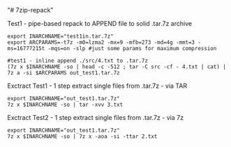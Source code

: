 "# 7zip-repack" 

Test1 - pipe-based repack to APPEND file to solid .tar.7z archive

```
export INARCHNAME="test1in.tar.7z"
export ARCPARAMS=-t7z -m0=lzma2 -mx=9 -mfb=273 -md=4g -mmt=3 -ms=16777215t -mqs=on -slp #just some params for maximum compression

#test1 - inline append ./src/4.txt to .tar.7z
(7z x $INARCHNAME -so | head -c -512 ; tar -C src -cf - 4.txt | cat) | 7z a -si $ARCPARAMS out_test1.tar.7z
```








Exctract Test1 - 1 step extract single files from .tar.7z - via TAR

```
export INARCHNAME="out_test1.tar.7z"
7z x $INARCHNAME -so | tar -xvv 3.txt
```

Exctract Test2 - 1 step extract single files from .tar.7z - via 7z

```
export INARCHNAME="out_test1.tar.7z"
7z x $INARCHNAME -so | 7z x -aoa -si -ttar 2.txt
```